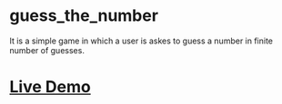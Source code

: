 # guess_the_number
It is a simple game in which a user is askes to guess a number in finite number of guesses.
# <a href='https://aahmad721412.github.io/guess_the_number'>Live Demo</a>
